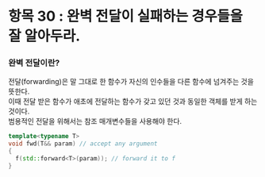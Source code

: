 # 항목 30 : 완벽 전달이 실패하는 경우들을 잘 알아두라.

### 완벽 전달이란?
전달(forwarding)은 말 그대로 한 함수가 자신의 인수들을 다른 함수에 넘겨주는 것을 뜻한다.<br>
이때 전달 받은 함수가 애초에 전달하는 함수가 갖고 있던 것과 동일한 객체를 받게 하는것이다.<br>
범용적인 전달을 위해서는 참조 매개변수들을 사용해야 한다.<br>



```c++
template<typename T>
void fwd(T&& param) // accept any argument 
{
  f(std::forward<T>(param)); // forward it to f 
}
```
